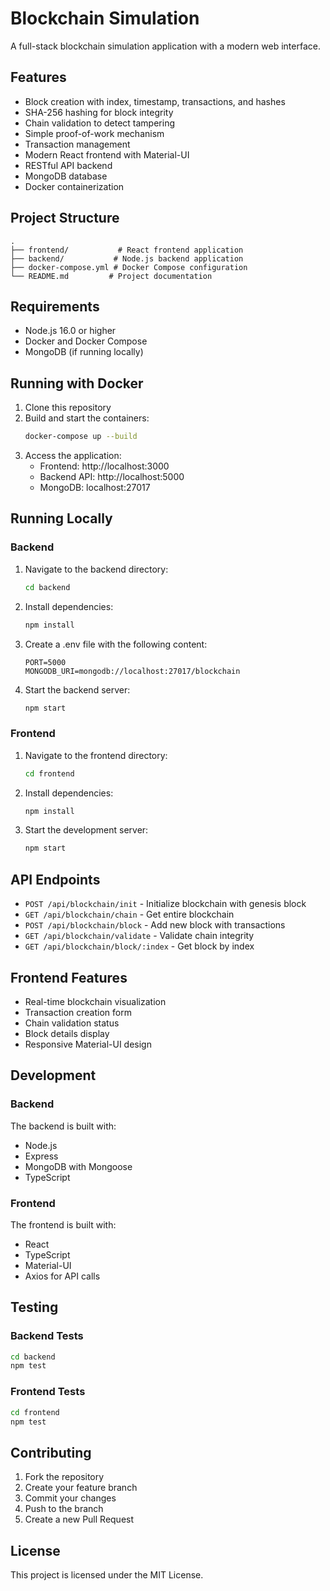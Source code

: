 # Blockchain Simulation

A full-stack blockchain simulation application with a modern web interface.

## Features

- Block creation with index, timestamp, transactions, and hashes
- SHA-256 hashing for block integrity
- Chain validation to detect tampering
- Simple proof-of-work mechanism
- Transaction management
- Modern React frontend with Material-UI
- RESTful API backend
- MongoDB database
- Docker containerization

## Project Structure

```
.
├── frontend/           # React frontend application
├── backend/           # Node.js backend application
├── docker-compose.yml # Docker Compose configuration
└── README.md         # Project documentation
```

## Requirements

- Node.js 16.0 or higher
- Docker and Docker Compose
- MongoDB (if running locally)

## Running with Docker

1. Clone this repository
2. Build and start the containers:
   ```bash
   docker-compose up --build
   ```
3. Access the application:
   - Frontend: http://localhost:3000
   - Backend API: http://localhost:5000
   - MongoDB: localhost:27017

## Running Locally

### Backend

1. Navigate to the backend directory:
   ```bash
   cd backend
   ```

2. Install dependencies:
   ```bash
   npm install
   ```

3. Create a .env file with the following content:
   ```
   PORT=5000
   MONGODB_URI=mongodb://localhost:27017/blockchain
   ```

4. Start the backend server:
   ```bash
   npm start
   ```

### Frontend

1. Navigate to the frontend directory:
   ```bash
   cd frontend
   ```

2. Install dependencies:
   ```bash
   npm install
   ```

3. Start the development server:
   ```bash
   npm start
   ```

## API Endpoints

- `POST /api/blockchain/init` - Initialize blockchain with genesis block
- `GET /api/blockchain/chain` - Get entire blockchain
- `POST /api/blockchain/block` - Add new block with transactions
- `GET /api/blockchain/validate` - Validate chain integrity
- `GET /api/blockchain/block/:index` - Get block by index

## Frontend Features

- Real-time blockchain visualization
- Transaction creation form
- Chain validation status
- Block details display
- Responsive Material-UI design

## Development

### Backend

The backend is built with:
- Node.js
- Express
- MongoDB with Mongoose
- TypeScript

### Frontend

The frontend is built with:
- React
- TypeScript
- Material-UI
- Axios for API calls

## Testing

### Backend Tests
```bash
cd backend
npm test
```

### Frontend Tests
```bash
cd frontend
npm test
```

## Contributing

1. Fork the repository
2. Create your feature branch
3. Commit your changes
4. Push to the branch
5. Create a new Pull Request

## License

This project is licensed under the MIT License. 